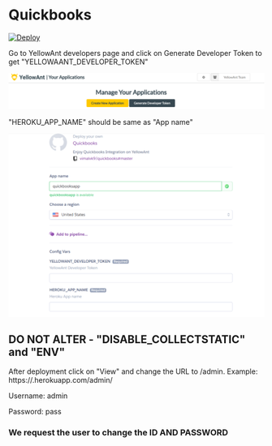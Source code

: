 # Quickbooks
[![Deploy](https://www.herokucdn.com/deploy/button.svg)](https://heroku.com/deploy)

Go to YellowAnt developers page and click on Generate Developer Token to get "YELLOWAANT_DEVELOPER_TOKEN"

![Screenshot](ya_developer.png)

"HEROKU_APP_NAME" should be same as "App name"

![Screenshot](quickbooks_yellowant.png)

## DO NOT ALTER - "DISABLE_COLLECTSTATIC" and "ENV"

After deployment click on "View" and change the URL to /admin. Example: https://<app-name>.herokuapp.com/admin/


Username: admin

Password: pass

### We request the user to change the ID AND PASSWORD

